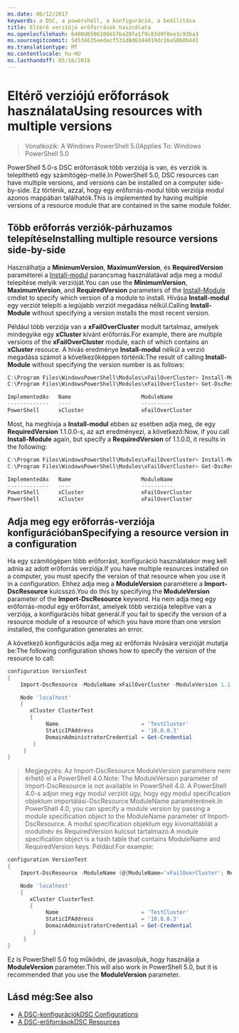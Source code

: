 ```yaml
---
ms.date: 06/12/2017
keywords: a DSC, a powershell, a konfiguráció, a beállítása
title: Eltérő verziójú erőforrások használata
ms.openlocfilehash: 6400d6506106657ba28fa1f9c83d9f8ee1c93ba3
ms.sourcegitcommit: 54534635eedacf531d8d6344019dc16a50b8b441
ms.translationtype: MT
ms.contentlocale: hu-HU
ms.lasthandoff: 05/16/2018
---
```

# <a name="using-resources-with-multiple-versions"></a><span data-ttu-id="3e07b-103">Eltérő verziójú erőforrások használata</span><span class="sxs-lookup"><span data-stu-id="3e07b-103">Using resources with multiple versions</span></span>

> <span data-ttu-id="3e07b-104">Vonatkozik: A Windows PowerShell 5.0</span><span class="sxs-lookup"><span data-stu-id="3e07b-104">Applies To: Windows PowerShell 5.0</span></span>

<span data-ttu-id="3e07b-105">PowerShell 5.0-s DSC erőforrások több verziója is van, és verziók is telepíthető egy számítógép-mellé.</span><span class="sxs-lookup"><span data-stu-id="3e07b-105">In PowerShell 5.0, DSC resources can have multiple versions, and versions can be installed on a computer side-by-side.</span></span> <span data-ttu-id="3e07b-106">Ez történik, azzal, hogy egy erőforrás-modul több verziója modul azonos mappában találhatók.</span><span class="sxs-lookup"><span data-stu-id="3e07b-106">This is implemented by having multiple versions of a resource module that are contained in the same module folder.</span></span>

## <a name="installing-multiple-resource-versions-side-by-side"></a><span data-ttu-id="3e07b-107">Több erőforrás verziók-párhuzamos telepítése</span><span class="sxs-lookup"><span data-stu-id="3e07b-107">Installing multiple resource versions side-by-side</span></span>

<span data-ttu-id="3e07b-108">Használhatja a **MinimumVersion**, **MaximumVersion**, és **RequiredVersion** paraméterei a [Install-modul](https://technet.microsoft.com/library/dn807162.aspx) parancsmag használatával adja meg a modul telepítése melyik verzióját.</span><span class="sxs-lookup"><span data-stu-id="3e07b-108">You can use the **MinimumVersion**, **MaximumVersion**, and **RequiredVersion** parameters of the [Install-Module](https://technet.microsoft.com/library/dn807162.aspx) cmdlet to specify which version of a module to install.</span></span> <span data-ttu-id="3e07b-109">Hívása **Install-modul** egy verziót telepíti a legújabb verziót megadása nélkül.</span><span class="sxs-lookup"><span data-stu-id="3e07b-109">Calling **Install-Module** without specifying a version installs the most recent version.</span></span>

<span data-ttu-id="3e07b-110">Például több verziója van a **xFailOverCluster** modult tartalmaz, amelyek mindegyike egy **xCluster** kívánt erőforrás.</span><span class="sxs-lookup"><span data-stu-id="3e07b-110">For example, there are multiple versions of the **xFailOverCluster** module, each of which contains an **xCluster** resouce.</span></span> <span data-ttu-id="3e07b-111">A hívás eredménye **Install-modul** nélkül a verzió megadása számot a következőképpen történik:</span><span class="sxs-lookup"><span data-stu-id="3e07b-111">The result of calling **Install-Module** without specifying the version number is as follows:</span></span>

```powershell
C:\Program Files\WindowsPowerShell\Modules\xFailOverCluster> Install-Module xFailOverCluster
C:\Program Files\WindowsPowerShell\Modules\xFailOverCluster> Get-DscResource xCluster

ImplementedAs   Name                      ModuleName                     Version    Properties
-------------   ----                      ----------                     -------    ----------
PowerShell      xCluster                  xFailOverCluster               1.2.0.0    {DomainAdministratorCredential, ...
```

<span data-ttu-id="3e07b-112">Most, ha meghívja a **Install-modul** ebben az esetben adja meg, de egy **RequiredVersion** 1.1.0.0-s, az azt eredményezi, a következő:</span><span class="sxs-lookup"><span data-stu-id="3e07b-112">Now, if you call **Install-Module** again, but specify a **RequiredVersion** of 1.1.0.0, it results in the following:</span></span>

```powershell
C:\Program Files\WindowsPowerShell\Modules\xFailOverCluster> Install-Module xFailOverCluster -RequiredVersion 1.1
C:\Program Files\WindowsPowerShell\Modules\xFailOverCluster> Get-DscResource xCluster

ImplementedAs   Name                      ModuleName                     Version    Properties
-------------   ----                      ----------                     -------    ----------
PowerShell      xCluster                  xFailOverCluster               1.1        {DomainAdministratorCredential, Name, ...
PowerShell      xCluster                  xFailOverCluster               1.2.0.0    {DomainAdministratorCredential, Name, ...
```

## <a name="specifying-a-resource-version-in-a-configuration"></a><span data-ttu-id="3e07b-113">Adja meg egy erőforrás-verziója konfigurációban</span><span class="sxs-lookup"><span data-stu-id="3e07b-113">Specifying a resource version in a configuration</span></span>

<span data-ttu-id="3e07b-114">Ha egy számítógépen több erőforrást, konfiguráció használatakor meg kell adnia az adott erőforrás verziója.</span><span class="sxs-lookup"><span data-stu-id="3e07b-114">If you have multiple resources installed on a computer, you must specify the version of that resource when you use it in a configuration.</span></span> <span data-ttu-id="3e07b-115">Ehhez adja meg a **ModuleVersion** paramétere a **Import-DscResource** kulcsszó.</span><span class="sxs-lookup"><span data-stu-id="3e07b-115">You do this by specifying the **ModuleVersion** parameter of the **Import-DscResource** keyword.</span></span> <span data-ttu-id="3e07b-116">Ha nem adja meg egy erőforrás-modul egy erőforrást, amelyek több verziója telepítve van a verziója, a konfigurációs hibát generál.</span><span class="sxs-lookup"><span data-stu-id="3e07b-116">If you fail to specify the version of a resource module of a resource of which you have more than one version installed, the configuration generates an error.</span></span>

<span data-ttu-id="3e07b-117">A következő konfigurációs adja meg az erőforrás hívására verzióját mutatja be:</span><span class="sxs-lookup"><span data-stu-id="3e07b-117">The following configuration shows how to specify the version of the resource to call:</span></span>

```powershell
configuration VersionTest
{
    Import-DscResource -ModuleName xFailOverCluster -ModuleVersion 1.1

    Node 'localhost'
    {
       xCluster ClusterTest
       {
            Name                          = 'TestCluster'
            StaticIPAddress               = '10.0.0.3'
            DomainAdministratorCredential = Get-Credential
        }
     }
}
```

><span data-ttu-id="3e07b-118">Megjegyzés: Az Import-DscResource ModuleVersion paramétere nem érhető el a PowerShell 4.0.</span><span class="sxs-lookup"><span data-stu-id="3e07b-118">Note: The ModuleVersion parameter of Import-DscResource is not available in PowerShell 4.0.</span></span> <span data-ttu-id="3e07b-119">A PowerShell 4.0-s adjon meg egy modul verziót úgy, hogy egy modul specification objektum importálási-DscResource ModuleName paraméterének.</span><span class="sxs-lookup"><span data-stu-id="3e07b-119">In PowerShell 4.0, you can specify a module version by passing a module specification object to the ModuleName parameter of Import-DscResource.</span></span> <span data-ttu-id="3e07b-120">A modul specification objektum egy kivonattáblát a modulnév és RequiredVersion kulcsot tartalmazó.</span><span class="sxs-lookup"><span data-stu-id="3e07b-120">A module specification object is a hash table that contains ModuleName and RequiredVersion  keys.</span></span> <span data-ttu-id="3e07b-121">Például:</span><span class="sxs-lookup"><span data-stu-id="3e07b-121">For example:</span></span>

```powershell
configuration VersionTest
{
    Import-DscResource -ModuleName (@{ModuleName='xFailOverCluster'; RequiredVersion='1.1'} )

    Node 'localhost'
    {
       xCluster ClusterTest
       {
            Name                          = 'TestCluster'
            StaticIPAddress               = '10.0.0.3'
            DomainAdministratorCredential = Get-Credential
        }
     }
}
```

<span data-ttu-id="3e07b-122">Ez is PowerShell 5.0 fog működni, de javasoljuk, hogy használja a **ModuleVersion** paraméter.</span><span class="sxs-lookup"><span data-stu-id="3e07b-122">This will also work in PowerShell 5.0, but it is recommended that you use the **ModuleVersion** parameter.</span></span>

## <a name="see-also"></a><span data-ttu-id="3e07b-123">Lásd még:</span><span class="sxs-lookup"><span data-stu-id="3e07b-123">See also</span></span>
* [<span data-ttu-id="3e07b-124">A DSC-konfigurációk</span><span class="sxs-lookup"><span data-stu-id="3e07b-124">DSC Configurations</span></span>](configurations.md)
* [<span data-ttu-id="3e07b-125">A DSC-erőforrások</span><span class="sxs-lookup"><span data-stu-id="3e07b-125">DSC Resources</span></span>](resources.md)